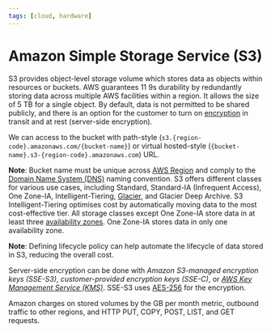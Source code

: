 ```yaml
---
tags: [cloud, hardware]
---
```


# Amazon Simple Storage Service (S3)

S3 provides object-level storage volume which stores data as objects within
resources or buckets. AWS guarantees 11 9s durability by redundantly storing
data across multiple AWS facilities within a region. It allows the size of 5 TB
for a single object. By default, data is not permitted to be shared publicly,
and there is an option for the customer to turn on [encryption](202209281121.md)
in transit and at rest (server-side encryption).

We can access to the bucket with path-style
(`s3.{region-code}.amazonaws.com/{bucket-name}`) or virtual hosted-style
(`{bucket-name}.s3-{region-code}.amazonaws.com`) URL.

**Note**: Bucket name must be unique across [AWS Region](202312011406.md) and
comply to the [Domain Name System (DNS)](202209300947.md) naming convention.
S3 offers different classes for various use cases, including Standard,
Standard-IA (Infrequent Access), One Zone-IA, Intelligent-Tiering,
[Glacier](202401182231.md), and Glacier Deep Archive. S3 Intelligent-Tiering
optimises cost by automatically moving data to the most cost-effective tier. All
storage classes except One Zone-IA store data in at least three
[availability zones](202312011406.md). One Zone-IA stores data in only one
availability zone.

**Note**: Defining lifecycle policy can help automate the lifecycle of data
stored in S3, reducing the overall cost.

Server-side encryption can be done with *Amazon S3-managed encryption keys
(SSE-S3)*, *customer-provided encryption keys (SSE-C)*, or *[AWS Key Management Service (KMS)](202312131944.md)*.
SSE-S3 uses [AES-256](202209012213.md) for the encryption.

Amazon charges on stored volumes by the GB per month metric, outbound traffic to
other regions, and HTTP PUT, COPY, POST, LIST, and GET requests.
